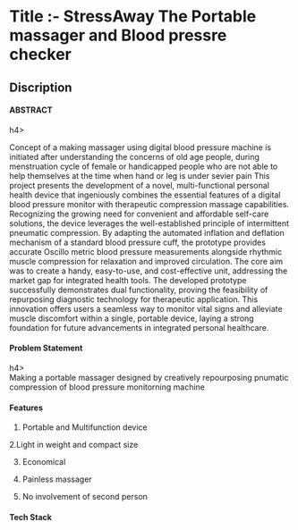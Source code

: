 <h1>Title :- StressAway The Portable massager and Blood pressre checker </h1>


<h2>Discription</h2>

<h4>ABSTRACT</h4>h4><br>

Concept of a making massager using digital blood pressure machine is initiated after understanding the concerns of old age people, during menstruation cycle of female or handicapped people who are not able to help themselves at the time when hand or leg is under sevier pain
This project presents the development of a novel, multi-functional personal health device that ingeniously combines the essential features of a digital blood pressure monitor with therapeutic compression massage capabilities. Recognizing the growing need for convenient and affordable self-care solutions, the device leverages the well-established principle of intermittent pneumatic compression. By adapting the automated inflation and deflation mechanism of a standard blood pressure cuff, the prototype provides accurate Oscillo metric blood pressure measurements alongside rhythmic muscle compression for relaxation and improved circulation.
The core aim was to create a handy, easy-to-use, and cost-effective unit, addressing the market gap for integrated health tools. The developed prototype successfully demonstrates dual functionality, proving the feasibility of repurposing diagnostic technology for therapeutic application. This innovation offers users a seamless way to monitor vital signs and alleviate muscle discomfort within a single, portable device, laying a strong foundation for future advancements in integrated personal healthcare.


<h4>Problem Statement </h4>h4><br>
Making a portable massager designed by creatively repourposing pnumatic compression of blood pressure monitorning machine

<h4>Features</h4>


1. Portable and Multifunction device


  2.Light in weight and compact size

3. Economical

4. Painless massager

5. No involvement of second person

<h4>Tech Stack</h4>

